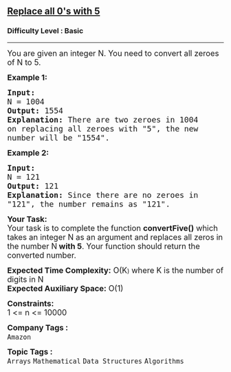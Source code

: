 <h2><a href="https://www.geeksforgeeks.org/problems/replace-all-0s-with-5/1?page=3&difficulty=Basic&sortBy=submissions">Replace all 0's with 5</a></h2><h3>Difficulty Level : Basic</h3><hr><div class="problems_problem_content__Xm_eO"><p><span style="font-size:18px">You are given an integer N. You need to convert all zeroes of N&nbsp;to 5. </span></p>

<p><span style="font-size:18px"><strong>Example 1:</strong></span></p>

<pre><span style="font-size:18px"><strong>Input:
</strong>N = 1004
<strong>Output: </strong>1554<strong>
Explanation: </strong>There are two zeroes in 1004
on replacing all zeroes with "5", the new
number will be "1554".</span>
</pre>

<p><span style="font-size:18px"><strong>Example 2:</strong></span></p>

<pre><span style="font-size:18px"><strong>Input:
</strong>N = 121
<strong>Output: </strong>121<strong>
Explanation: </strong>Since there are no zeroes in
"121", the number remains as "121".</span></pre>

<p><strong><span style="font-size:18px">Your Task:</span></strong><br>
<span style="font-size:18px">Your task is to complete the function <strong>convertFive()</strong> which takes an integer N&nbsp;as an argument and&nbsp;replaces all zeros in the number N<strong>&nbsp;with 5</strong>. Your function should return the converted number.</span></p>

<p><span style="font-size:18px"><strong>Expected Time Complexity:</strong> O(K</span>)<span style="font-size:18px"> where K is the number of digits in N<br>
<strong>Expected Auxiliary Space:</strong> O(1)</span></p>

<p><span style="font-size:18px"><strong>Constraints:</strong><br>
1 &lt;= n &lt;= 10000</span></p>
</div><p><span style=font-size:18px><strong>Company Tags : </strong><br><code>Amazon</code>&nbsp;<br><p><span style=font-size:18px><strong>Topic Tags : </strong><br><code>Arrays</code>&nbsp;<code>Mathematical</code>&nbsp;<code>Data Structures</code>&nbsp;<code>Algorithms</code>&nbsp;